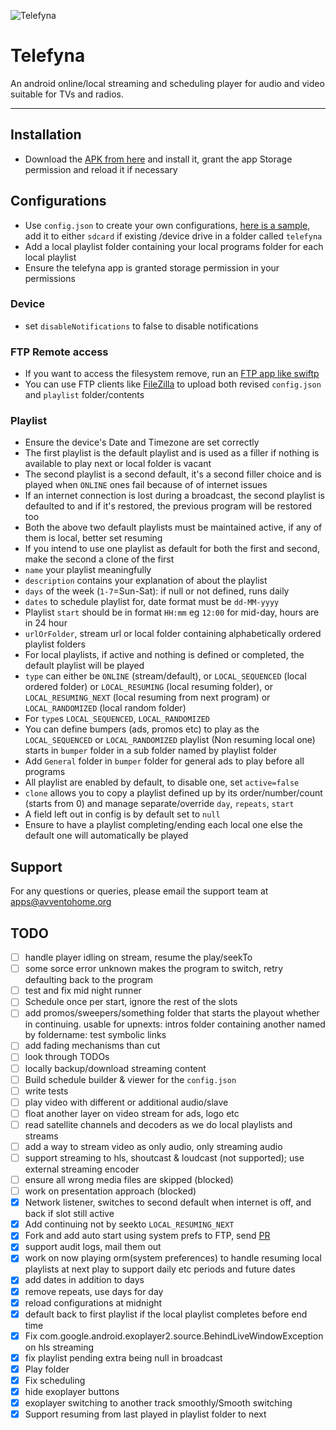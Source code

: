 ![Telefyna](https://avventohome.org/wp-content/uploads/2020/12/telefyna.png "Telefyna")

# Telefyna
An android online/local streaming and scheduling player for audio and video suitable for TVs and radios.
______

## Installation
* Download the [APK from here](https://github.com/avventoapps/avvento/releases/latest/download/telefyna.apk) and install it, grant the app Storage permission and reload it if necessary

## Configurations
* Use `config.json` to create your own configurations, [here is a sample](https://github.com/avventoapps/Telefyna/blob/master/config.json), add it to either `sdcard` if existing /device drive in a folder called `telefyna`
* Add a local playlist folder containing your local programs folder for each local playlist
* Ensure the telefyna app is granted storage permission in your permissions

### Device
* set `disableNotifications` to false to disable notifications

### FTP Remote access
* If you want to access the filesystem remove, run an [FTP app like swiftp](https://f-droid.org/packages/be.ppareit.swiftp_free)
* You can use FTP clients like [FileZilla](https://filezilla-project.org/) to upload both revised `config.json` and `playlist` folder/contents

### Playlist
* Ensure the device's Date and Timezone are set correctly
* The first playlist is the default  playlist and is used as a filler if nothing is available to play next or local folder is vacant
* The second playlist is a second default, it's a second filler choice and is played when `ONLINE` ones fail because of of internet issues
* If an internet connection is lost during a broadcast, the second playlist is defaulted to and if it's restored, the previous program will be restored too
* Both the above two default playlists must be maintained active, if any of them is local, better set resuming
* If you intend to use one playlist as default for both the first and second, make the second a clone of the first
* `name` your playlist meaningfully
* `description` contains your explanation of about the playlist
* `days` of the week (`1-7`=Sun-Sat): if null or not defined, runs daily
* `dates` to schedule playlist for, date format must be `dd-MM-yyyy`
* Playlist `start` should be in format `HH:mm` eg `12:00` for mid-day, hours are in 24 hour
* `urlOrFolder`, stream url or local folder containing alphabetically ordered playlist folders
* For local playlists, if active and nothing is defined or completed, the default playlist will be played
* `type` can either be `ONLINE` (stream/default), or `LOCAL_SEQUENCED` (local ordered folder) or `LOCAL_RESUMING` (local resuming folder), or `LOCAL_RESUMING_NEXT` (local resuming from next program) or `LOCAL_RANDOMIZED` (local random folder)
* For `type`s `LOCAL_SEQUENCED`, `LOCAL_RANDOMIZED`
* You can define bumpers (ads, promos etc) to play as the `LOCAL_SEQUENCED` or `LOCAL_RANDOMIZED` playlist (Non resuming local one) starts in `bumper` folder in a sub folder named by playlist folder
* Add `General` folder in `bumper` folder for general ads to play before all programs
* All playlist are enabled by default, to disable one, set `active=false`
* `clone` allows you to copy a playlist defined up by its order/number/count (starts from 0) and manage separate/override `day`, `repeats`, `start`
* A field left out in config is by default set to `null`
* Ensure to have a playlist completing/ending each local one else the default one will automatically be played

## Support
For any questions or queries, please email the support team at apps@avventohome.org


## TODO
- [ ] handle player idling on stream, resume the play/seekTo
- [ ] some sorce error unknown makes the program to switch, retry defaulting back to the program
- [ ] test and fix mid night runner
- [ ] Schedule once per start, ignore the rest of the slots
- [ ] add promos/sweepers/something folder that starts the playout whether in continuing. usable for upnexts: intros folder containing another named by foldername: test symbolic links
- [ ] add fading mechanisms than cut
- [ ] look through TODOs
- [ ] locally backup/download streaming content
- [ ] Build schedule builder & viewer for the `config.json`
- [ ] write tests
- [ ] play video with different or additional audio/slave
- [ ] float another layer on video stream for ads, logo etc
- [ ] read satellite channels and decoders as we do local playlists and streams
- [ ] add a way to stream video as only audio, only streaming audio
- [ ] support streaming to hls, shoutcast & loudcast (not supported); use external streaming encoder
- [ ] ensure all wrong media files are skipped (blocked)
- [ ] work on presentation approach (blocked)
- [x] Network listener, switches to second default when internet is off, and back if slot still active
- [x] Add continuing not by seekto `LOCAL_RESUMING_NEXT`
- [x] Fork and add auto start using system prefs to FTP, send [PR](https://github.com/ppareit/swiftp/pull/163)
- [x] support audit logs, mail them out
- [x] work on now playing orm(system preferences) to handle resuming local playlists at next play to support daily etc periods and future dates
- [x] add dates in addition to days
- [x] remove repeats, use days for day
- [x] reload configurations at midnight
- [x] default back to first playlist if the local playlist completes before end time
- [x] Fix com.google.android.exoplayer2.source.BehindLiveWindowException on hls streaming
- [x] fix playlist pending extra being null in broadcast
- [x] Play folder
- [x] Fix scheduling
- [x] hide exoplayer buttons
- [x] exoplayer switching to another track smoothly/Smooth switching
- [x] Support resuming from last played in playlist folder to next
